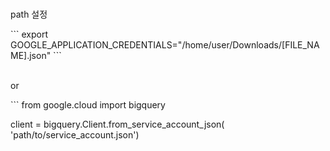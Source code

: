<p><br>path 설정</p>
```
export GOOGLE_APPLICATION_CREDENTIALS="/home/user/Downloads/[FILE_NAME].json"
```
<p><br>or</p>
```
from google.cloud import bigquery

client = bigquery.Client.from_service_account_json(
    'path/to/service_account.json')
```
